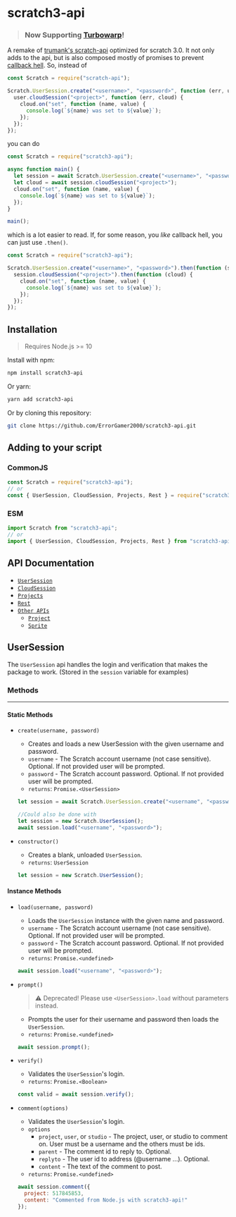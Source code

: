# scratch3-api

> ### Now Supporting [Turbowarp](https://turbowarp.org)!

A remake of [trumank's scratch-api](https://www.npmjs.com/package/scratch-api) optimized for scratch 3.0. It not only adds to the api, but is also composed mostly of promises to prevent [callback hell](http://callbackhell.com/). So, instead of

```js
const Scratch = require("scratch-api");

Scratch.UserSession.create("<username>", "<password>", function (err, user) {
  user.cloudSession("<project>", function (err, cloud) {
    cloud.on("set", function (name, value) {
      console.log(`${name} was set to ${value}`);
    });
  });
});
```

you can do

```js
const Scratch = require("scratch3-api");

async function main() {
  let session = await Scratch.UserSession.create("<username>", "<password>");
  let cloud = await session.cloudSession("<project>");
  cloud.on("set", function (name, value) {
    console.log(`${name} was set to ${value}`);
  });
}

main();
```

which is a lot easier to read. If, for some reason, you _like_ callback hell, you can just use `.then()`.

```js
const Scratch = require("scratch3-api");

Scratch.UserSession.create("<username>", "<password>").then(function (session) {
  session.cloudSession("<project>").then(function (cloud) {
    cloud.on("set", function (name, value) {
      console.log(`${name} was set to ${value}`);
    });
  });
});
```

## Installation

> Requires Node.js >= 10

Install with npm:

```sh
npm install scratch3-api
```

Or yarn:

```sh
yarn add scratch3-api
```

Or by cloning this repository:

```sh
git clone https://github.com/ErrorGamer2000/scratch3-api.git
```

## Adding to your script

### CommonJS
```js
const Scratch = require("scratch3-api");
// or
const { UserSession, CloudSession, Projects, Rest } = require("scratch3-api")
```


### ESM
```js
import Scratch from "scratch3-api";
// or
import { UserSession, CloudSession, Projects, Rest } from "scratch3-api";
```


## API Documentation

- [`UserSession`](#usersession)
- [`CloudSession`](#cloudsession)
- [`Projects`](#project-api)
- [`Rest`](#rest-api)
- [`Other APIs`](#otherapis)
  - [`Project`](#otherapisproject)
  - [`Sprite`](#otherapissprite)

## UserSession

The `UserSession` api handles the login and verification that makes the package to work. (Stored in the `session` variable for examples)
 
### Methods
---
#### Static Methods

- `create(username, password)`
  - Creates and loads a new UserSession with the given username and password.
  - `username` - The Scratch account username (not case sensitive). Optional. If not provided user will be prompted.
  - `password` - The Scratch account password. Optional. If not provided user will be prompted.
  - `returns`: `Promise.<UserSession>`
  <p /> <!--- For some reason this is needed to keep code from overlapping last bullet --->
  
  ```js
  let session = await Scratch.UserSession.create("<username", "<password>");
  
  //Could also be done with
  let session = new Scratch.UserSession();
  await session.load("<username", "<password>");
  ```
- `constructor()`
  - Creates a blank, unloaded `UserSession`.
  - `returns`: `UserSession`
  <p />
  
  ```js
  let session = new Scratch.UserSession();
  ```
  
#### Instance Methods

- `load(username, password)`
  - Loads the `UserSession` instance with the given name and password.
  - `username` - The Scratch account username (not case sensitive). Optional. If not provided user will be prompted.
  - `password` - The Scratch account password. Optional. If not provided user will be prompted.
  - `returns`: `Promise.<undefined>`
  <p />
  
  ```js
  await session.load("<username", "<password>");
  ```
- `prompt()`
  > ⚠ Deprecated! Please use `<UserSession>.load` without parameters instead.
  - Prompts the user for their username and password then loads the `UserSession`.
  - `returns`: `Promise.<undefined>`
  <p />
  
  ```js
  await session.prompt();
  ```
- `verify()`
  - Validates the `UserSession`'s login.
  - `returns`: `Promise.<Boolean>`
  <p />
  
  ```js
  const valid = await session.verify();
  ```
- `comment(options)`
  - Validates the `UserSession`'s login.
  - `options`
    - `project`, `user`, or `studio` - The project, user, or studio to comment on. User must be a username and the others must be ids.
    - `parent` - The comment id to reply to. Optional.
    - `replyto` - The user id to address (@username ...). Optional.
    - `content` - The text of the comment to post.
  - `returns`: `Promise.<undefined>`
  <p />
  
  ```js
  await session.comment({
    project: 517845853,
    content: "Commented from Node.js with scratch3-api!"
  });
  ```
